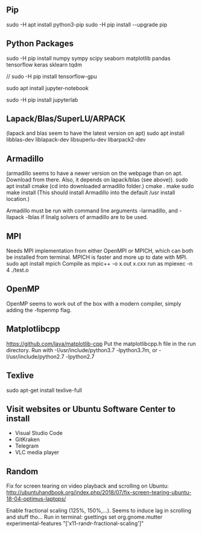 ## Pip

sudo -H apt install python3-pip
sudo -H pip install --upgrade pip

## Python Packages

sudo -H pip install numpy sympy scipy seaborn matplotlib pandas tensorflow keras sklearn tqdm

// sudo -H pip install tensorflow-gpu

sudo apt install jupyter-notebook

sudo -H pip install jupyterlab

## Lapack/Blas/SuperLU/ARPACK

(lapack and blas seem to have the latest version on apt)
sudo apt install libblas-dev liblapack-dev libsuperlu-dev libarpack2-dev

## Armadillo

(armadillo seems to have a newer version on the webpage than on apt. Download from there. Also, it depends on lapack/blas (see above)).
sudo apt install cmake
(cd into downloaded armadillo folder.)
cmake .
make
sudo make install
(This should install Armadillo into the default /usr install location.)

Armadillo must be run with command line arguments -larmadillo, and -llapack -lblas if linalg solvers of armadillo are to be used.

## MPI

Needs MPI implementation from either OpenMPI or MPICH, which can both be installed from terminal. MPICH is faster and more up to date with MPI.
sudo apt install mpich
Compile as
mpic++ -o x.out x.cxx
run as
mpiexec -n 4 ./test.o

## OpenMP

OpenMP seems to work out of the box with a modern compiler, simply adding the -fopenmp flag.

## Matplotlibcpp
https://github.com/lava/matplotlib-cpp
Put the matplotlibcpp.h file in the run directory.
Run with -I/usr/include/python3.7 -lpython3.7m, or -I/usr/include/python2.7 -lpython2.7


## Texlive

sudo apt-get install texlive-full

## Visit websites or Ubuntu Software Center to install

* Visual Studio Code
* GitKraken
* Telegram
* VLC media player


## Random
Fix for screen tearing on video playback and scrolling on Ubuntu:
http://ubuntuhandbook.org/index.php/2018/07/fix-screen-tearing-ubuntu-18-04-optimus-laptops/

Enable fractional scaling (125%, 150%,...). Seems to induce lag in scrolling and stuff tho... Run in terminal:
gsettings set org.gnome.mutter experimental-features "['x11-randr-fractional-scaling']"